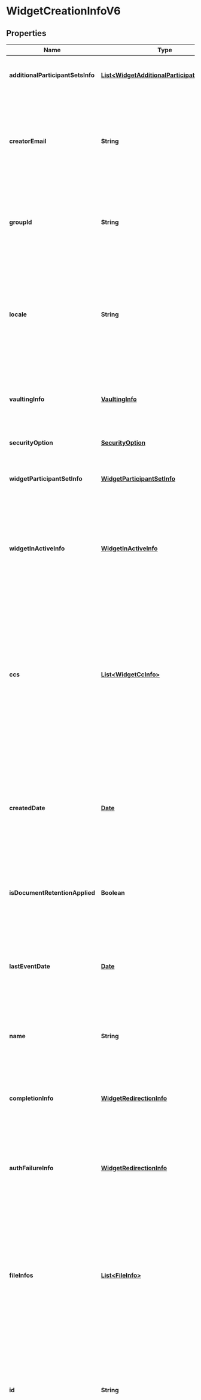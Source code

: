 
# WidgetCreationInfoV6

## Properties
Name | Type | Description | Notes
------------ | ------------- | ------------- | -------------
**additionalParticipantSetsInfo** | [**List&lt;WidgetAdditionalParticipationSetInfo&gt;**](WidgetAdditionalParticipationSetInfo.md) | List of all the participants in the web form except web form signer |  [optional]
**creatorEmail** | **String** | Email of web form creator. Only returned in GET response. Cannot be provided in POST/PUT request. If provided in POST, it will simply be ignored |  [optional]
**groupId** | **String** | The ID of the group to which the widget belongs to. If not provided during creation, primary group of the creator will be used |  [optional]
**locale** | **String** | The locale associated with this web form - specifies the language for the signing page and emails, for example en_US or fr_FR. If none specified, defaults to the language configured for the web form creator |  [optional]
**vaultingInfo** | [**VaultingInfo**](VaultingInfo.md) | Vaulting properties that allows Adobe Sign to securely store documents with a vault provider |  [optional]
**securityOption** | [**SecurityOption**](SecurityOption.md) | Secondary security parameters for the web form |  [optional]
**widgetParticipantSetInfo** | [**WidgetParticipantSetInfo**](WidgetParticipantSetInfo.md) | Represents web form participant for whom email should not be provided |  [optional]
**widgetInActiveInfo** | [**WidgetInActiveInfo**](WidgetInActiveInfo.md) | The custom message which will be displayed to the user or the URL to which user will be redirected when the web form is accessed in a disabled state. This can only be specified in PUT request |  [optional]
**ccs** | [**List&lt;WidgetCcInfo&gt;**](WidgetCcInfo.md) | A list of one or more email addresses that you want to copy on this transaction. The email addresses will each receive an email when the final agreement created through web form is signed. The email addresses will also receive a copy of the document, attached as a PDF file |  [optional]
**createdDate** | [**Date**](Date.md) | Date when web form was created. If provided in POST, it will simply be ignored. Format would be yyyy-MM-dd&#39;T&#39;HH:mm:ssZ. For example, e.g 2016-02-25T18:46:19Z represents UTC time |  [optional]
**isDocumentRetentionApplied** | **Boolean** | Is document retention applied for this resource.  If provided in POST or PUT, it will simply be ignored. |  [optional]
**lastEventDate** | [**Date**](Date.md) | The date of the last event that occurred for this web form.  Format would be yyyy-MM-dd&#39;T&#39;HH:mm:ssZ. For example, e.g 2016-02-25T18:46:19Z represents UTC time |  [optional]
**name** | **String** | The name of the web form that will be used to identify it, in emails, website and other places |  [optional]
**completionInfo** | [**WidgetRedirectionInfo**](WidgetRedirectionInfo.md) | URL and associated properties for the success page the web form signer will be taken to after performing desired action on the web form |  [optional]
**authFailureInfo** | [**WidgetRedirectionInfo**](WidgetRedirectionInfo.md) | URL and associated properties for the error page the web form signer will be taken after failing to authenticate |  [optional]
**fileInfos** | [**List&lt;FileInfo&gt;**](FileInfo.md) | A list of one or more files (or references to files) that will be used to create the web form. If more than one file is provided, they will be combined before the web form is created. Library documents are not permitted. Note: Only one of the four parameters in every FileInfo object must be specified |  [optional]
**id** | **String** | A resource identifier that can be used to uniquely identify the web form in other apis. If provided in POST, it will simply be ignored |  [optional]
**state** | [**StateEnum**](#StateEnum) | The state in which the web form should land. For example in order to create a web form in DRAFT state, field should be DRAFT. The state field will never get returned in GET /widgets/{ID} and will be ignored if provided in PUT /widgets/{ID} call. The eventual status of the web form can be obtained from GET /widgets/ID |  [optional]
**status** | [**StatusEnum**](#StatusEnum) | Status of the Web Form. If provided in POST, it will simply be ignored |  [optional]


<a name="StateEnum"></a>
## Enum: StateEnum
Name | Value
---- | -----
DRAFT | &quot;DRAFT&quot;
ACTIVE | &quot;ACTIVE&quot;
AUTHORING | &quot;AUTHORING&quot;


<a name="StatusEnum"></a>
## Enum: StatusEnum
Name | Value
---- | -----
DRAFT | &quot;DRAFT&quot;
AUTHORING | &quot;AUTHORING&quot;
ACTIVE | &quot;ACTIVE&quot;
DOCUMENTS_NOT_YET_PROCESSED | &quot;DOCUMENTS_NOT_YET_PROCESSED&quot;
DISABLED | &quot;DISABLED&quot;
DISCARDED | &quot;DISCARDED&quot;



